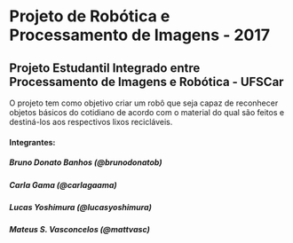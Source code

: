 # Projeto de Robótica e Processamento de Imagens - 2017
## Projeto Estudantil Integrado entre Processamento de Imagens e Robótica - UFSCar
  O projeto tem como objetivo criar um robô que seja capaz de reconhecer objetos básicos do cotidiano de acordo com o material do qual são feitos e destiná-los aos respectivos lixos recicláveis.

#### Integrantes:
##### Bruno Donato Banhos (@brunodonatob)
##### Carla Gama (@carlagaama)
##### Lucas Yoshimura (@lucasyoshimura)
##### Mateus S. Vasconcelos (@mattvasc)

